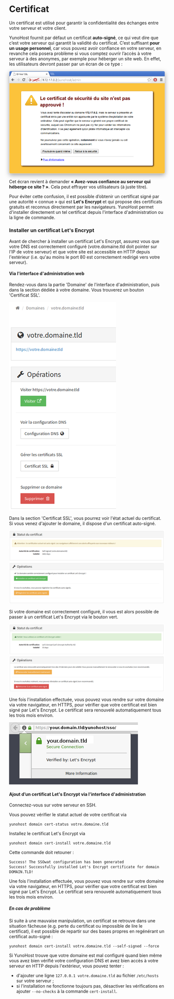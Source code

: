 # Certificat

Un certificat est utilisé pour garantir la confidentialité des échanges entre votre serveur et votre client.

YunoHost fournit par défaut un certificat **auto-signé**, ce qui veut dire que c’est votre serveur qui garantit la validité du certificat. C’est suffisant **pour un usage personnel**, car vous pouvez avoir confiance en votre serveur, en revanche cela posera problème si vous comptez ouvrir l’accès à votre serveur à des anonymes, par exemple pour héberger un site web.
En effet, les utilisateurs devront passer par un écran de ce type :

<img src="/images/postinstall_error.png" style="max-width:100%;border-radius: 5px;border: 1px solid rgba(0,0,0,0.15);box-shadow: 0 5px 15px rgba(0,0,0,0.35);">

Cet écran revient à demander **« Avez-vous confiance au serveur qui héberge ce site ? »**.
Cela peut effrayer vos utilisateurs (à juste titre).

Pour éviter cette confusion, il est possible d’obtenir un certificat signé par
une autorité « connue » qui est **Let's Encrypt** et qui propose des
certificats gratuits et reconnus directement par les navigateurs. YunoHost
permet d'installer directement un tel certificat depuis l'interface
d'administration ou la ligne de commande.

### Installer un certificat Let's Encrypt

Avant de chercher à installer un certificat Let's Encrypt, assurez vous que
votre DNS est correctement configuré (votre.domaine.tld doit pointer sur l'IP
de votre serveur) et que votre site est accessible en HTTP depuis l'extérieur
(i.e. qu'au moins le port 80 est correctement redirigé vers votre serveur).

#### Via l'interface d'administration web

Rendez-vous dans la partie 'Domaine' de l'interface d'administration, puis dans
la section dédiée à votre domaine. Vous trouverez un bouton 'Certificat SSL'.

![](./images/domain-certificate-button-fr.png)

Dans la section 'Certificat SSL', vous pourrez voir l'état actuel du certificat.
Si vous venez d'ajouter le domaine, il dispose d'un certificat auto-signé.

![](./images/certificate-before-LE-fr.png)

Si votre domaine est correctement configuré, il vous est alors possible de
passer à un certificat Let's Encrypt via le bouton vert.

![](./images/certificate-after-LE-fr.png)

Une fois l'installation effectuée, vous pouvez vous rendre sur votre domaine
via votre navigateur, en HTTPS, pour vérifier que votre certificat est bien
signé par Let's Encrypt. Le certificat sera renouvelé automatiquement tous les
trois mois environ.

![](./images/certificate-signed-by-LE.png)

#### Ajout d’un certificat Let's Encrypt via l'interface d'administration

Connectez-vous sur votre serveur en SSH.

Vous pouvez vérifier le statut actuel de votre certificat via

```
yunohost domain cert-status votre.domaine.tld
```

Installez le certificat Let's Encrypt via

```
yunohost domain cert-install votre.domaine.tld
```

Cette commande doit retouner :

```
Success! The SSOwat configuration has been generated
Success! Successfully installed Let's Encrypt certificate for domain DOMAIN.TLD!
```

Une fois l'installation effectuée, vous pouvez vous rendre sur votre domaine
via votre navigateur, en HTTPS, pour vérifier que votre certificat est bien
signé par Let's Encrypt. Le certificat sera renouvelé automatiquement tous les
trois mois environ.

##### En cas de problème

Si suite à une mauvaise manipulation, un certificat se retrouve dans une
situation fâcheuse (e.g. perte du certificat ou impossible de lire le
certificat), il est possible de repartir sur des bases propres en regénérant un
certificat auto-signé :

```
yunohost domain cert-install votre.domaine.tld --self-signed --force
```

Si YunoHost trouve que votre domaine est mal configuré quand bien même vous
avez bien vérifié votre configuration DNS et avez bien accès à votre serveur en
HTTP depuis l'extérieur, vous pouvez tenter :

- d'ajouter une ligne `127.0.0.1 votre.domaine.tld` au fichier `/etc/hosts` sur votre serveur ;
- si l'installation ne fonctionne toujours pas, désactiver les vérifications en ajouter `--no-checks` à la commande `cert-install`.

